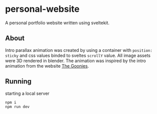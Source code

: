 # personal-website

A personal portfolio website written using sveltekit.

## About

Intro parallax animation was created by using a container with `position: sticky` and css values binded to sveltes `scrollY` value. All image assets were 3D rendered in blender. The animation was inspired by the intro animation from the website [The Goonies](https://the-goonies.webflow.io/).

## Running

starting a local server

```bash
npm i
npm run dev
```

